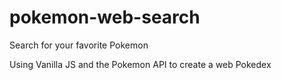 # pokemon-web-search
Search for your favorite Pokemon

Using Vanilla JS and the Pokemon API to create a web Pokedex
